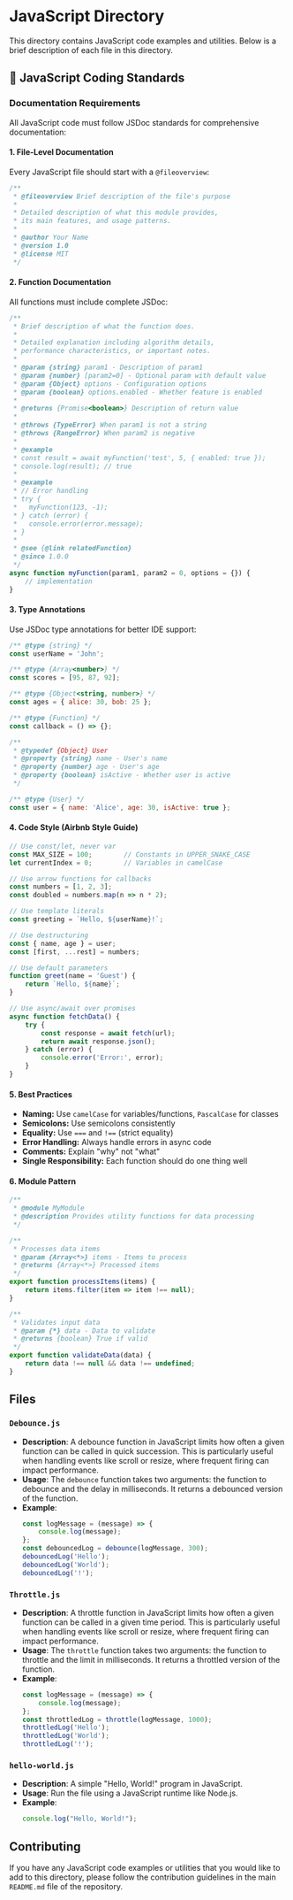 # JavaScript Directory

This directory contains JavaScript code examples and utilities. Below is a brief description of each file in this directory.

## 📜 JavaScript Coding Standards

### Documentation Requirements

All JavaScript code must follow JSDoc standards for comprehensive documentation:

#### 1. **File-Level Documentation**
Every JavaScript file should start with a `@fileoverview`:
```javascript
/**
 * @fileoverview Brief description of the file's purpose
 * 
 * Detailed description of what this module provides,
 * its main features, and usage patterns.
 * 
 * @author Your Name
 * @version 1.0
 * @license MIT
 */
```

#### 2. **Function Documentation**
All functions must include complete JSDoc:
```javascript
/**
 * Brief description of what the function does.
 * 
 * Detailed explanation including algorithm details,
 * performance characteristics, or important notes.
 * 
 * @param {string} param1 - Description of param1
 * @param {number} [param2=0] - Optional param with default value
 * @param {Object} options - Configuration options
 * @param {boolean} options.enabled - Whether feature is enabled
 * 
 * @returns {Promise<boolean>} Description of return value
 * 
 * @throws {TypeError} When param1 is not a string
 * @throws {RangeError} When param2 is negative
 * 
 * @example
 * const result = await myFunction('test', 5, { enabled: true });
 * console.log(result); // true
 * 
 * @example
 * // Error handling
 * try {
 *   myFunction(123, -1);
 * } catch (error) {
 *   console.error(error.message);
 * }
 * 
 * @see {@link relatedFunction}
 * @since 1.0.0
 */
async function myFunction(param1, param2 = 0, options = {}) {
    // implementation
}
```

#### 3. **Type Annotations**
Use JSDoc type annotations for better IDE support:
```javascript
/** @type {string} */
const userName = 'John';

/** @type {Array<number>} */
const scores = [95, 87, 92];

/** @type {Object<string, number>} */
const ages = { alice: 30, bob: 25 };

/** @type {Function} */
const callback = () => {};

/**
 * @typedef {Object} User
 * @property {string} name - User's name
 * @property {number} age - User's age
 * @property {boolean} isActive - Whether user is active
 */

/** @type {User} */
const user = { name: 'Alice', age: 30, isActive: true };
```

#### 4. **Code Style (Airbnb Style Guide)**
```javascript
// Use const/let, never var
const MAX_SIZE = 100;        // Constants in UPPER_SNAKE_CASE
let currentIndex = 0;        // Variables in camelCase

// Use arrow functions for callbacks
const numbers = [1, 2, 3];
const doubled = numbers.map(n => n * 2);

// Use template literals
const greeting = `Hello, ${userName}!`;

// Use destructuring
const { name, age } = user;
const [first, ...rest] = numbers;

// Use default parameters
function greet(name = 'Guest') {
    return `Hello, ${name}`;
}

// Use async/await over promises
async function fetchData() {
    try {
        const response = await fetch(url);
        return await response.json();
    } catch (error) {
        console.error('Error:', error);
    }
}
```

#### 5. **Best Practices**
- **Naming:** Use `camelCase` for variables/functions, `PascalCase` for classes
- **Semicolons:** Use semicolons consistently
- **Equality:** Use `===` and `!==` (strict equality)
- **Error Handling:** Always handle errors in async code
- **Comments:** Explain "why" not "what"
- **Single Responsibility:** Each function should do one thing well

#### 6. **Module Pattern**
```javascript
/**
 * @module MyModule
 * @description Provides utility functions for data processing
 */

/**
 * Processes data items
 * @param {Array<*>} items - Items to process
 * @returns {Array<*>} Processed items
 */
export function processItems(items) {
    return items.filter(item => item !== null);
}

/**
 * Validates input data
 * @param {*} data - Data to validate
 * @returns {boolean} True if valid
 */
export function validateData(data) {
    return data !== null && data !== undefined;
}
```

## Files

### `Debounce.js`
- **Description**: A debounce function in JavaScript limits how often a given function can be called in quick succession. This is particularly useful when handling events like scroll or resize, where frequent firing can impact performance.
- **Usage**: The `debounce` function takes two arguments: the function to debounce and the delay in milliseconds. It returns a debounced version of the function.
- **Example**:
  ```javascript
  const logMessage = (message) => {
      console.log(message);
  };
  const debouncedLog = debounce(logMessage, 300);
  debouncedLog('Hello');
  debouncedLog('World');
  debouncedLog('!');
  ```

### `Throttle.js`
- **Description**: A throttle function in JavaScript limits how often a given function can be called in a given time period. This is particularly useful when handling events like scroll or resize, where frequent firing can impact performance.
- **Usage**: The `throttle` function takes two arguments: the function to throttle and the limit in milliseconds. It returns a throttled version of the function.
- **Example**:
  ```javascript
  const logMessage = (message) => {
      console.log(message);
  };
  const throttledLog = throttle(logMessage, 1000);
  throttledLog('Hello');
  throttledLog('World');
  throttledLog('!');
  ```

### `hello-world.js`
- **Description**: A simple "Hello, World!" program in JavaScript.
- **Usage**: Run the file using a JavaScript runtime like Node.js.
- **Example**:
  ```javascript
  console.log("Hello, World!");
  ```

## Contributing

If you have any JavaScript code examples or utilities that you would like to add to this directory, please follow the contribution guidelines in the main `README.md` file of the repository.

